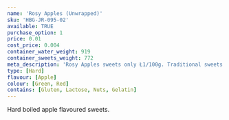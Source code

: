 ```yaml
---
name: 'Rosy Apples (Unwrapped)'
sku: 'HBG-JR-095-02'
available: TRUE
purchase_option: 1
price: 0.01
cost_price: 0.004
container_water_weight: 919
container_sweets_weight: 772
meta_description: 'Rosy Apples sweets only Ł1/100g. Traditional sweets and more at Humbugs Confectionery Store. Specialists in satisfying your sweet tooth!'
type: [Hard]
flavour: [Apple]
colour: [Green, Red]
contains: [Gluten, Lactose, Nuts, Gelatin]
---
```

Hard boiled apple flavoured sweets.